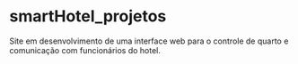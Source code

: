 # smartHotel_projetos
Site em desenvolvimento de uma interface web para o controle de quarto e comunicação com funcionários do hotel.
